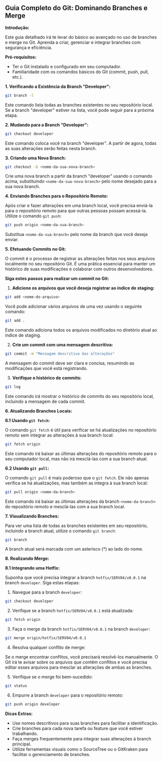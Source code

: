 ##  Guia Completo do Git: Dominando Branches e Merge

**Introdução:**

Este guia detalhado irá te levar do básico ao avançado no uso de branches e merge no Git. Aprenda a criar, gerenciar e integrar branches com segurança e eficiência.

**Pré-requisitos:**

* Ter o Git instalado e configurado em seu computador.
* Familiaridade com os comandos básicos do Git (commit, push, pull, etc.).

**1. Verificando a Existência da Branch "Developer":**

```bash
git branch -l
```

Este comando lista todas as branches existentes no seu repositório local. Se a branch "developer" estiver na lista, você pode seguir para a próxima etapa.

**2. Mudando para a Branch "Developer":**

```bash
git checkout developer
```

Este comando coloca você na branch "developer". A partir de agora, todas as suas alterações serão feitas nesta branch.

**3. Criando uma Nova Branch:**

```bash
git checkout -b <nome-da-sua-nova-branch>
```

Crie uma nova branch a partir da branch "developer" usando o comando acima, substituindo `<nome-da-sua-nova-branch>` pelo nome desejado para a sua nova branch.

**4. Enviando Branches para o Repositório Remoto:**

Após criar e fazer alterações em uma branch local, você precisa enviá-la para o repositório remoto para que outras pessoas possam acessá-la. Utilize o comando `git push`:

```bash
git push origin <nome-da-sua-branch>
```

Substitua `<nome-da-sua-branch>` pelo nome da branch que você deseja enviar.

**5. Efetuando Commits no Git:**

O commit é o processo de registrar as alterações feitas nos seus arquivos localmente no seu repositório Git. É uma prática essencial para manter um histórico de suas modificações e colaborar com outros desenvolvedores.

**Siga estes passos para realizar um commit no Git:**

1. **Adicione os arquivos que você deseja registrar ao índice de staging:**

```bash
git add <nome-do-arquivo>
```

Você pode adicionar vários arquivos de uma vez usando o seguinte comando:

```bash
git add .
```

Este comando adiciona todos os arquivos modificados no diretório atual ao índice de staging.

2. **Crie um commit com uma mensagem descritiva:**

```bash
git commit -m "Mensagem descritiva das alterações"
```

A mensagem do commit deve ser clara e concisa, resumindo as modificações que você está registrando.

3. **Verifique o histórico de commits:**

```bash
git log
```

Este comando irá mostrar o histórico de commits do seu repositório local, incluindo a mensagem de cada commit.

**6. Atualizando Branches Locais:**

**6.1 Usando `git fetch`:**

O comando `git fetch` é útil para verificar se há atualizações no repositório remoto sem integrar as alterações à sua branch local:

```bash
git fetch origin
```

Este comando irá baixar as últimas alterações do repositório remoto para o seu computador local, mas não irá mesclá-las com a sua branch atual.

**6.2 Usando `git pull`:**

O comando `git pull` é mais poderoso que o `git fetch`. Ele não apenas verifica se há atualizações, mas também as integra à sua branch local:

```bash
git pull origin <nome-da-branch>
```

Este comando irá baixar as últimas alterações da branch `<nome-da-branch>` do repositório remoto e mesclá-las com a sua branch local.

**7. Visualizando Branches:**

Para ver uma lista de todas as branches existentes em seu repositório, incluindo a branch atual, utilize o comando `git branch`:

```bash
git branch
```

A branch atual será marcada com um asterisco (*) ao lado do nome.

**8. Realizando Merge:**

**8.1 Integrando uma Hotfix:**

Suponha que você precisa integrar a branch `hotfix/SERV04/v0.0.1` na branch `developer`. Siga estas etapas:

1. Navegue para a branch `developer`:

```bash
git checkout developer
```

2. Verifique se a branch `hotfix/SERV04/v0.0.1` está atualizada:

```bash
git fetch origin
```

3. Faça o merge da branch `hotfix/SERV04/v0.0.1` na branch `developer`:

```bash
git merge origin/hotfix/SERV04/v0.0.1
```

4. Resolva qualquer conflito de merge:

Se o merge encontrar conflitos, você precisará resolvê-los manualmente. O Git irá te avisar sobre os arquivos que contêm conflitos e você precisa editar esses arquivos para mesclar as alterações de ambas as branches.

5. Verifique se o merge foi bem-sucedido:

```bash
git status
```

6. Empurre a branch `developer` para o repositório remoto:

```bash
git push origin developer
```

**Dicas Extras:**

* Use nomes descritivos para suas branches para facilitar a identificação.
* Crie branches para cada nova tarefa ou feature que você estiver trabalhando.
* Faça merges frequentemente para integrar suas alterações à branch principal.
* Utilize ferramentas visuais como o SourceTree ou o GitKraken para facilitar o gerenciamento de branches.
